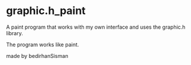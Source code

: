 # graphic.h_paint
A paint program that works with my own interface and uses the graphic.h library.

The program works like paint.

made by bedirhanSisman
